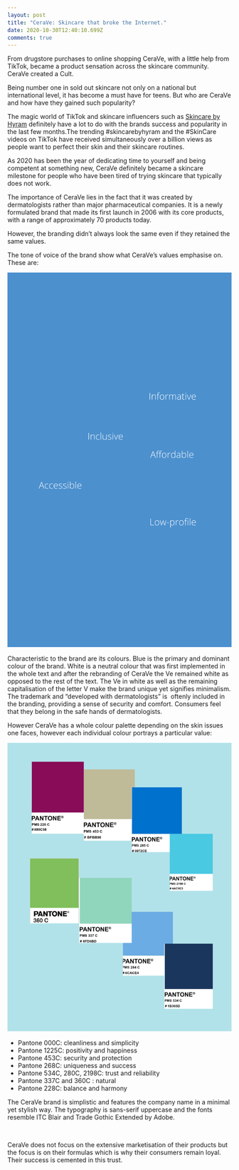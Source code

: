 ```yaml
---
layout: post
title: "CeraVe: Skincare that broke the Internet."
date: 2020-10-30T12:40:10.699Z
comments: true
---
```

From drugstore purchases to online shopping CeraVe, with a little help from TikTok, became a product sensation across the skincare community. CeraVe created a Cult. 

Being number one in sold out skincare not only on a national but international level, it has become a must have for teens. But who are CeraVe and how have they gained such popularity?

The magic world of TikTok and skincare influencers such as [Skincare by Hyram](https://www.youtube.com/channel/UC2sYit3cZ2CuD_8FHYH7O_Q) definitely have a lot to do with the brands success and popularity in the last few months.The trending #skincarebyhyram and the #SkinCare videos on TikTok have received simultaneously over a billion views as people want to perfect their skin and their skincare routines. 

As 2020 has been the year of dedicating time to yourself and being competent at something new, CeraVe definitely became a skincare milestone for people who have been tired of trying skincare that typically does not work.

The importance of CeraVe lies in the fact that it was created by dermatologists rather than major pharmaceutical companies. It is a newly formulated brand that made its first launch in 2006 with its core products, with a range of approximately 70 products today.  

However, the branding didn’t always look the same even if they retained the same values.

The tone of voice of the brand show what CeraVe’s values emphasise on. These are:

![](../uploads/blue-and-cream-60x36-landscape-voter-education-banner.png)

Characteristic to the brand are its colours. Blue is the primary and dominant colour of the brand. White is a neutral colour that was first implemented in the whole text and after the rebranding of CeraVe the Ve remained white as opposed to the rest of the text. The Ve in white as well as the remaining capitalisation of the letter V make the brand unique yet signifies minimalism. The trademark and “developed with dermatologists” is  oftenly included in the branding, providing a sense of security and comfort. Consumers feel that they belong in the safe hands of dermatologists. 

However CeraVe has a whole colour palette depending on the skin issues one faces, however each individual colour portrays a particular value:

![](../uploads/pink-palette-technology-lifestyle-and-hobbies-t-shirt.png)

* Pantone 000C: cleanliness and simplicity
* Pantone 1225C: positivity and happiness
* Pantone 453C: security and protection
* Pantone 268C: uniqueness and success
* Pantone 534C, 280C, 2198C: trust and reliability 
* Pantone 337C and 360C : natural
* Pantone 228C: balance and harmony



The CeraVe brand is simplistic and features the company name in a minimal yet stylish way. The typography is sans-serif uppercase and the fonts resemble ITC Blair and Trade Gothic Extended by Adobe.

![]()



CeraVe does not focus on the extensive marketisation of their products but the focus is on their formulas which is why their consumers remain loyal. Their success is cemented in this trust.